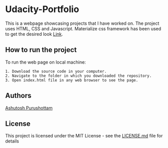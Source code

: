 # Udacity-Portfolio

This is a webpage showcasing projects that I have worked on. The project uses HTML, CSS and Javascript. 
Materialize css framework has been used to get the desired look [Link](http://materializecss.com/). 

## How to run the project

To run the web page on local machine:

    1. Download the source code in your computer.
    2. Navigate to the folder in which you downloaded the repository.
    3. Open index.html file in any web browser to see the page.
    

## Authors

[Ashutosh Purushottam](https://github.com/ashutoshpurushottam/)

## License

This project is licensed under the MIT License - see the [LICENSE.md](LICENSE.md) file for details
